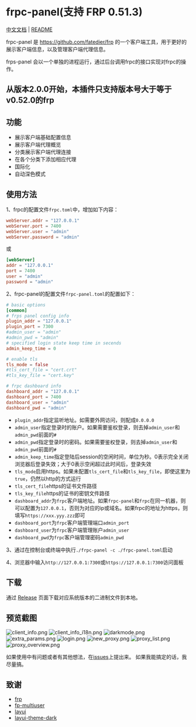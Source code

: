 # frpc-panel(支持 FRP 0.51.3)

[中文文档](README.md) | [README](README_en.md)

frpc-panel 是 https://github.com/fatedier/frp 的一个客户端工具，用于更好的展示客户端信息，以及管理客户端代理信息。

frps-panel 会以一个单独的进程运行，通过后台调用frpc的接口实现对frpc的操作。

## 从版本2.0.0开始，本插件只支持版本号大于等于v0.52.0的frp

## 功能

+ 展示客户端基础配置信息
+ 展示客户端代理概览
+ 分类展示客户端代理连接
+ 在各个分类下添加相应代理
+ 国际化
+ 自动深色模式

## 使用方法

1、frpc的配置文件`frpc.toml`中，增加如下内容：

```toml
webServer.addr = "127.0.0.1"
webServer.port = 7400
webServer.user = "admin"
webServer.password = "admin"
```
或
```toml
[webServer]
addr = "127.0.0.1"
port = 7400
user = "admin"
password = "admin"
```

2、frpc-panel的配置文件`frpc-panel.toml`的配置如下：

```toml
# basic options
[common]
# frps panel config info
plugin_addr = "127.0.0.1"
plugin_port = 7300
#admin_user = "admin"
#admin_pwd = "admin"
# specified login state keep time in secends
admin_keep_time = 0

# enable tls
tls_mode = false
#tls_cert_file = "cert.crt"
#tls_key_file = "cert.key"

# frpc dashboard info
dashboard_addr = "127.0.0.1"
dashboard_port = 7400
dashboard_user = "admin"
dashboard_pwd = "admin"
```

+ `plugin_addr`指定监听地址。如需要外网访问，则配成`0.0.0.0`
+ `admin_user`指定登录时的账户。如果需要鉴权登录，则去掉`admin_user`和`admin_pwd`前面的`#`
+ `admin_pwd`指定登录时的密码。如果需要鉴权登录，则去掉`admin_user`和`admin_pwd`前面的`#`
+ `admin_keep_time`指定登陆后session的空闲时间，单位为秒。0表示完全关闭浏览器后登录失效；大于0表示空闲超过此时间后，登录失效
+ `tls_mode`启用https。如果未配置`tls_cert_file`和`tls_key_file`，即使这里为`true`，仍然以http的方式运行
+ `tls_cert_file`https的证书文件路径
+ `tls_key_file`https的证书的密钥文件路径
+ `dashboard_addr`为`frpc`客户端地址。如果`frpc-panel`和`frpc`在同一机器，则可以配置为`127.0.0.1`，否则为对应的ip或域名。如果frpc的地址为https，则填写`https://xxx.yyy.zzz`即可
+ `dashboard_port`为`frpc`客户端管理端口`admin_port`
+ `dashboard_user`为`frpc`客户端管理账户`admin_user`
+ `dashboard_pwd`为`frpc`客户端管理密码`admin_pwd`

3、通过在控制台或终端中执行`./frpc-panel -c ./frpc-panel.toml`启动

4、浏览器中输入`http://127.0.0.1:7300`或`https://127.0.0.1:7300`访问面板

## 下载

通过 [Release](../../releases) 页面下载对应系统版本的二进制文件到本地。

## 预览截图

![client_info.png](screenshots%2Fclient_info.png)
![client_info_i18n.png](screenshots%2Fclient_info_i18n.png)
![darkmode.png](screenshots%2Fdarkmode.png)
![extra_params.png](screenshots%2Fextra_params.png)
![login.png](screenshots%2Flogin.png)
![new_proxy.png](screenshots%2Fnew_proxy.png)
![proxy_list.png](screenshots%2Fproxy_list.png)
![proxy_overview.png](screenshots%2Fproxy_overview.png)

如果使用中有问题或者有其他想法，在[issues](https://github.com/yhl452493373/frpc-panel/issues)上提出来。 如果我能搞定的话，我尽量搞。

## 致谢

+ [frp](https://github.com/fatedier/frp)
+ [fp-multiuser](https://github.com/gofrp/fp-multiuser)
+ [layui](https://github.com/layui/layui)
+ [layui-theme-dark](https://github.com/Sight-wcg/layui-theme-dark)
